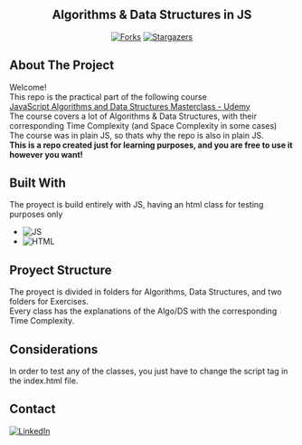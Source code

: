 <div align="center"> 

## Algorithms & Data Structures in JS <br>

[![Forks][forks-shield]][forks-url]
[![Stargazers][stars-shield]][stars-url]

</div>

## About The Project

Welcome! <br>
This repo is the practical part of the following course<br>
<a href="https://www.udemy.com/course/js-algorithms-and-data-structures-masterclass/">JavaScript Algorithms and Data Structures Masterclass - Udemy</a><br>
The course covers a lot of Algorithms & Data Structures, with their corresponding Time Complexity (and Space Complexity in some cases)<br>
The course was in plain JS, so thats why the repo is also in plain JS.<br>
<b>This is a repo created just for learning purposes, and you are free to use it however you want!</b>


## Built With

The proyect is build entirely with JS, having an html class for testing purposes only <br>
- ![JS][js-badge]
- ![HTML][html-badge]

## Proyect Structure
The proyect is divided in folders for Algorithms, Data Structures, and two folders for Exercises.<br>
Every class has the explanations of the Algo/DS with the corresponding Time Complexity.

## Considerations

In order to test any of the classes, you just have to change the script tag in the index.html file.

## Contact
[![LinkedIn][linkedin-shield]][linkedin-url]


<!-- MARKDOWN LINKS & IMAGES -->
<!-- https://www.markdownguide.org/basic-syntax/#reference-style-links -->
[js-badge]: https://img.shields.io/badge/JavaScript-F7DF1E?style=for-the-badge&logo=javascript&logoColor=black
[html-badge]: https://img.shields.io/badge/HTML5-E34F26?style=for-the-badge&logo=html5&logoColor=white
[linkedin-shield]: https://img.shields.io/badge/-LinkedIn-black.svg?style=for-the-badge&logo=linkedin&colorB=097ec3
[linkedin-url]: https://linkedin.com/in/AndresAronica
[forks-shield]: https://img.shields.io/github/forks/AndresAronica/algorithms-dataStructures-js.svg?style=for-the-badge
[forks-url]: https://github.com/AndresAronica/algorithms-dataStructures-js/network/members
[stars-shield]: https://img.shields.io/github/stars/AndresAronica/algorithms-dataStructures-js.svg?style=for-the-badge
[stars-url]: https://github.com/AndresAronica/algorithms-dataStructures-js/stargazers